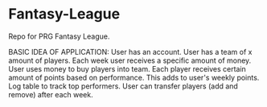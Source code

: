 # Fantasy-League
Repo for PRG Fantasy League.

BASIC IDEA OF APPLICATION: 
  User has an account. User has a team of x amount of players. Each week user receives a specific amount of money. User uses money to buy 
  players into team.
  Each player receives certain amount of points based on performance. This adds to user's weekly points. Log table to track top performers.
  User can transfer players (add and remove) after each week. 
